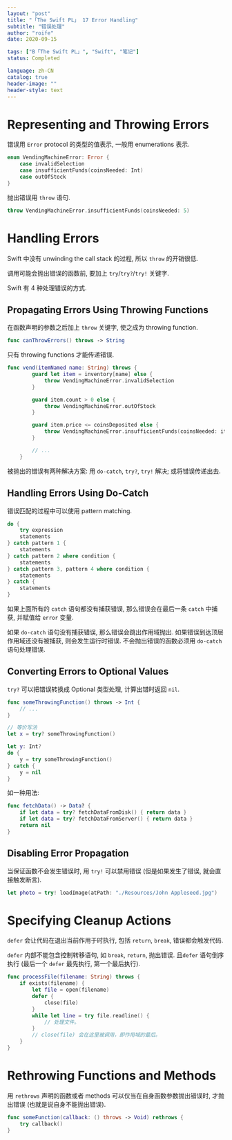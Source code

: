 ```yaml
---
layout: "post"
title: "「The Swift PL」 17 Error Handling"
subtitle: "错误处理"
author: "roife"
date: 2020-09-15

tags: ["B「The Swift PL」", "Swift", "笔记"]
status: Completed

language: zh-CN
catalog: true
header-image: ""
header-style: text
---
```


# Representing and Throwing Errors

错误用 `Error` protocol 的类型的值表示, 一般用 enumerations 表示.

```swift
enum VendingMachineError: Error {
    case invalidSelection
    case insufficientFunds(coinsNeeded: Int)
    case outOfStock
}
```

抛出错误用 `throw` 语句.

```swift
throw VendingMachineError.insufficientFunds(coinsNeeded: 5)
```

# Handling Errors

Swift 中没有 unwinding the call stack 的过程, 所以 `throw` 的开销很低.

调用可能会抛出错误的函数前, 要加上 `try`/`try?`/`try!` 关键字.

Swift 有 4 种处理错误的方式.

## Propagating Errors Using Throwing Functions

在函数声明的参数之后加上 `throw` 关键字, 使之成为 throwing function.

```swift
func canThrowErrors() throws -> String
```

只有 throwing functions 才能传递错误.

```swift
func vend(itemNamed name: String) throws {
        guard let item = inventory[name] else {
            throw VendingMachineError.invalidSelection
        }

        guard item.count > 0 else {
            throw VendingMachineError.outOfStock
        }

        guard item.price <= coinsDeposited else {
            throw VendingMachineError.insufficientFunds(coinsNeeded: item.price - coinsDeposited)
        }

        // ...
    }
```

被抛出的错误有两种解决方案: 用 `do-catch`, `try?`, `try!` 解决; 或将错误传递出去.

## Handling Errors Using Do-Catch

错误匹配的过程中可以使用 pattern matching.

```swift
do {
    try expression
    statements
} catch pattern 1 {
    statements
} catch pattern 2 where condition {
    statements
} catch pattern 3, pattern 4 where condition {
    statements
} catch {
    statements
}
```

如果上面所有的 `catch` 语句都没有捕获错误, 那么错误会在最后一条 `catch` 中捕获, 并赋值给 `error` 变量.

如果 `do-catch` 语句没有捕获错误, 那么错误会跳出作用域抛出. 如果错误到达顶层作用域还没有被捕获, 则会发生运行时错误. 不会抛出错误的函数必须用 `do-catch` 语句处理错误.

## Converting Errors to Optional Values

`try?` 可以把错误转换成 Optional 类型处理, 计算出错时返回 `nil`.

```swift
func someThrowingFunction() throws -> Int {
    // ...
}

// 等价写法
let x = try? someThrowingFunction()

let y: Int?
do {
    y = try someThrowingFunction()
} catch {
    y = nil
}
```

如一种用法:

```swift
func fetchData() -> Data? {
    if let data = try? fetchDataFromDisk() { return data }
    if let data = try? fetchDataFromServer() { return data }
    return nil
}
```

## Disabling Error Propagation

当保证函数不会发生错误时, 用 `try!` 可以禁用错误 (但是如果发生了错误, 就会直接触发断言).

```swift
let photo = try! loadImage(atPath: "./Resources/John Appleseed.jpg")
```

# Specifying Cleanup Actions

`defer` 会让代码在退出当前作用于时执行, 包括 `return`, `break`, 错误都会触发代码.

`defer` 内部不能包含控制转移语句, 如 `break`, `return`, 抛出错误. 且`defer` 语句倒序执行 (最后一个 `defer` 最先执行, 第一个最后执行).

```swift
func processFile(filename: String) throws {
    if exists(filename) {
        let file = open(filename)
        defer {
            close(file)
        }
        while let line = try file.readline() {
            // 处理文件。
        }
        // close(file) 会在这里被调用，即作用域的最后。
    }
}
```

# Rethrowing Functions and Methods

用 `rethrows` 声明的函数或者 methods 可以仅当在自身函数参数抛出错误时, 才抛出错误 (也就是说自身不能抛出错误).

```swift
func someFunction(callback: () throws -> Void) rethrows {
    try callback()
}
```
